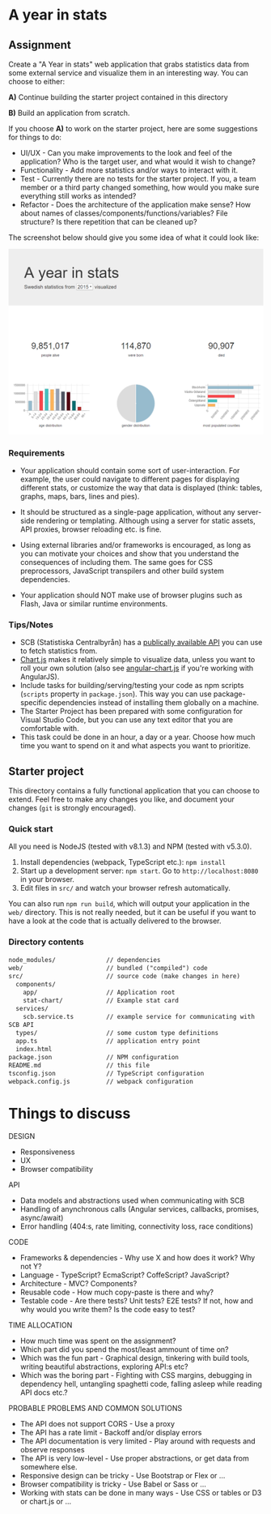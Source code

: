 # A year in stats

## Assignment
Create a "A Year in stats" web application that grabs statistics data from some external service and visualize them in an interesting way. You can choose to either:

**A)** Continue building the starter project contained in this directory

**B)** Build an application from scratch.

If you choose **A)** to work on the starter project, here are some suggestions for things to do:

* UI/UX - Can you make improvements to the look and feel of the application? Who is the target user, and what would it wish to change?
* Functionality - Add more statistics and/or ways to interact with it.
* Test - Currently there are no tests for the starter project. If you, a team member or a third party changed something, how would you make sure everything still works as intended?
* Refactor - Does the architecture of the application make sense? How about names of classes/components/functions/variables? File structure? Is there repetition that can be cleaned up?

The screenshot below should give you some idea of what it could look like:

![Screenshot from example application](screenshot.png)

### Requirements
* Your application should contain some sort of user-interaction. For example, the user could navigate to different pages for displaying different stats, or customize the way that data is displayed (think: tables, graphs, maps, bars, lines and pies).

* It should be structured as a single-page application, without any server-side rendering or templating. Although using a server for static assets, API proxies, browser reloading etc. is fine.

* Using external libraries and/or frameworks is encouraged, as long as you can motivate your choices and show that you understand the consequences of including them. The same goes for CSS preprocessors, JavaScript transpilers and other build system dependencies.

* Your application should NOT make use of browser plugins such as Flash, Java or similar runtime environments.

### Tips/Notes
* SCB (Statistiska Centralbyrån) has a [publically available API](http://www.scb.se/api/) you can use to fetch statistics from.
* [Chart.js](https://github.com/chartjs/Chart.js) makes it relatively simple to visualize data, unless you want to roll your own solution (also see [angular-chart.js](https://github.com/jtblin/angular-chart.js) if you're working with AngularJS).
* Include tasks for building/serving/testing your code as npm scripts (`scripts` property in `package.json`). This way you can use package-specific dependencies instead of installing them globally on a machine.
* The Starter Project has been prepared with some configuration for Visual Studio Code, but you can use any text editor that you are comfortable with.
* This task could be done in an hour, a day or a year. Choose how much time you want to spend on it and what aspects you want to prioritize. 

## Starter project
This directory contains a fully functional application that you can choose to extend. Feel free to make any changes you like, and document your changes (`git` is strongly encouraged).

### Quick start
All you need is NodeJS (tested with v8.1.3) and NPM (tested with v5.3.0).

1. Install dependencies (webpack, TypeScript etc.): `npm install`
2. Start up a development server: `npm start`. Go to `http://localhost:8080` in your browser.
3. Edit files in `src/` and watch your browser refresh automatically.

You can also run `npm run build`, which will output your application in the `web/` directory. This is not really needed, but it can be useful if you want to have a look at the code that is actually delivered to the browser.


### Directory contents
```
node_modules/              // dependencies
web/                       // bundled ("compiled") code
src/                       // source code (make changes in here)
  components/
    app/                   // Application root
    stat-chart/            // Example stat card
  services/
    scb.service.ts         // example service for communicating with SCB API
  types/                   // some custom type definitions
  app.ts                   // application entry point
  index.html               
package.json               // NPM configuration
README.md                  // this file
tsconfig.json              // TypeScript configuration
webpack.config.js          // webpack configuration
```


# Things to discuss
DESIGN
* Responsiveness
* UX
* Browser compatibility

API
* Data models and abstractions used when communicating with SCB
* Handling of anynchronous calls (Angular services, callbacks, promises, async/await)
* Error handling (404:s, rate limiting, connectivity loss, race conditions)

CODE
* Frameworks & dependencies - Why use X and how does it work? Why not Y?
* Language - TypeScript? EcmaScript? CoffeScript? JavaScript?
* Architecture - MVC? Components?
* Reusable code - How much copy-paste is there and why?
* Testable code - Are there tests? Unit tests? E2E tests? If not, how and why would you write them? Is the code easy to test?

TIME ALLOCATION
* How much time was spent on the assignment?
* Which part did you spend the most/least ammount of time on?
* Which was the fun part - Graphical design, tinkering with build tools, writing beautiful abstractions, exploring API:s etc?
* Which was the boring part - Fighting with CSS margins, debugging in dependency hell, untangling spaghetti code, falling asleep while reading API docs etc.?

PROBABLE PROBLEMS AND COMMON SOLUTIONS
* The API does not support CORS - Use a proxy
* The API has a rate limit - Backoff and/or display errors
* The API documentation is very limited - Play around with requests and observe responses
* The API is very low-level - Use proper abstractions, or get data from somewhere else.
* Responsive design can be tricky - Use Bootstrap or Flex or ...
* Browser compatibility is tricky - Use Babel or Sass or ...
* Working with stats can be done in many ways - Use CSS or tables or D3 or chart.js or ...
